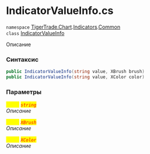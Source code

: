 
# IndicatorValueInfo.cs
`namespace` [TigerTrade.Chart](../../../TigerTrade.Chart.md).[Indicators](../../../TigerTrade.Chart/Indicators.md).[Common](../../../TigerTrade.Chart/Indicators/Common.md)  
    `class` [IndicatorValueInfo](../../IndicatorValueInfo.cs.md)

Описание

### Синтаксис
```csharp
public IndicatorValueInfo(string value, XBrush brush)
public IndicatorValueInfo(string value, XColor color)
```

### Параметры  
<mark style="color:yellow;">`value`</mark> <mark style="color:red;">*`string`*</mark>  
 *Описание*  
  
<mark style="color:yellow;">`brush`</mark> <mark style="color:red;">*`XBrush`*</mark>  
 *Описание*  
  
<mark style="color:yellow;">`color`</mark> <mark style="color:red;">*`XColor`*</mark>  
 *Описание*  
  

                    
                    